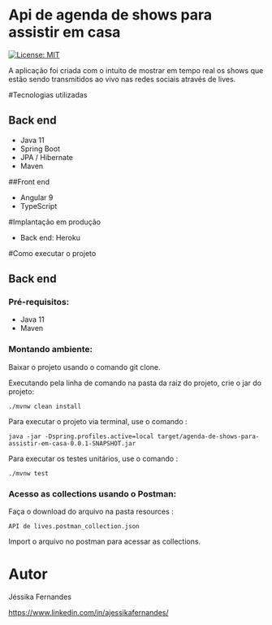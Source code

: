 # Api de agenda de shows para assistir em casa

[![License: MIT](https://img.shields.io/badge/License-MIT-green.svg)](https://github.com/ajessikafernandes/agenda-de-shows-para-assistir-em-casa/blob/main/LICENSE)



A aplicação foi criada com o intuito de mostrar em tempo real os shows  que estão sendo transmitidos ao vivo nas redes sociais através de lives.

#Tecnologias utilizadas
## Back end
- Java 11
- Spring Boot
- JPA / Hibernate
- Maven

##Front end
- Angular 9
- TypeScript

#Implantação em produção
- Back end: Heroku

#Como executar o projeto

## Back end
### Pré-requisitos:

  - Java 11
  - Maven
  
### Montando ambiente:

Baixar o projeto usando o comando git clone.

Executando pela linha de comando na pasta da raiz do projeto, crie o jar do projeto:

```
./mvnw clean install
```

Para executar o projeto via terminal, use o comando :

```
java -jar -Dspring.profiles.active=local target/agenda-de-shows-para-assistir-em-casa-0.0.1-SNAPSHOT.jar
```

Para executar os testes unitários, use o comando :

```
./mvnw test
```

### Acesso as collections usando o Postman:

Faça o download do arquivo na pasta resources :
```
API de lives.postman_collection.json
```
Import o arquivo no postman para acessar as collections.

# Autor

Jéssika Fernandes

https://www.linkedin.com/in/ajessikafernandes/



